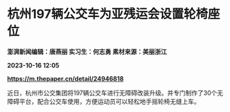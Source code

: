 # 杭州197辆公交车为亚残运会设置轮椅座位
**澎湃新闻编辑：唐燕丽 实习生：何志勇 素材来源：美丽浙江**

**2023-10-16 12:05**

**https://m.thepaper.cn/detail/24946818**

近日，杭州市公交集团将197辆公交车进行无障碍改装升级。并专门制作了30个无障碍平台，配合公交车使用，方便运动员可以轻松地手摇轮椅无缝上车。
